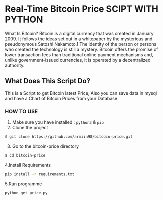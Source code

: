 # Real-Time Bitcoin Price SCIPT WITH PYTHON

What Is Bitcoin?
Bitcoin is a digital currency that was created in January 2009. It follows the ideas set out in a whitepaper by the mysterious and pseudonymous Satoshi Nakamoto.1﻿ The identity of the person or persons who created the technology is still a mystery. Bitcoin offers the promise of lower transaction fees than traditional online payment mechanisms and, unlike government-issued currencies, it is operated by a decentralized authority.

## What Does This Script Do?

This is a Script to get Bitcoin latest Price,
Also you can save data in mysql and have a Chart of Bitcoin Prices from your Database

### HOW TO USE
1. Make sure you have installed : `python3` & `pip`
2. Clone the project     
```sh
$ git clone https://github.com/armiin98/bitcoin-price.git
```       
3. Go to the bitcoin-price directory  
```sh
$ cd bitcoin-price
```
4.Install Requirements
```sh
pip install -r requirements.txt
```
5.Run programme
```sh
python get_price.py
```

